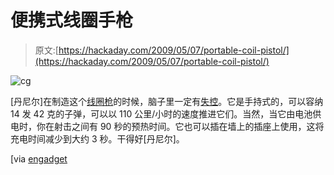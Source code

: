 # 便携式线圈手枪

> 原文:[https://hackaday.com/2009/05/07/portable-coil-pistol/](https://hackaday.com/2009/05/07/portable-coil-pistol/)

![cg](../Images/01caa2df2bfc2fc54b9ad806e4c5b916.png "cg")

[丹尼尔]在制造这个[线圈枪](http://hackedgadgets.com/2009/05/07/mv-coilmaster-mark1-coil-gun/)的时候，脑子里一定有[失控](http://www.imdb.com/title/tt0088024/)。它是手持式的，可以容纳 14 发 42 克的子弹，可以以 110 公里/小时的速度推进它们。当然，当它由电池供电时，你在射击之间有 90 秒的预热时间。它也可以插在墙上的插座上使用，这将充电时间减少到大约 3 秒。干得好[丹尼尔]。

[via [engadget](http://www.engadget.com/2009/05/07/diy-coilgun-gives-clever-hobbyists-the-risk-of-permanent-injury/)